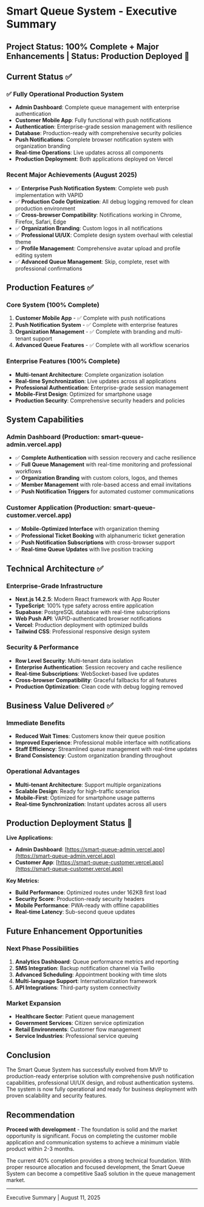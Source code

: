 # Smart Queue System - Executive Summary

## Project Status: 100% Complete + Major Enhancements | Status: Production Deployed 🚀

## Current Status ✅

### ✅ Fully Operational Production System

- **Admin Dashboard**: Complete queue management with enterprise authentication
- **Customer Mobile App**: Fully functional with push notifications
- **Authentication**: Enterprise-grade session management with resilience
- **Database**: Production-ready with comprehensive security policies
- **Push Notifications**: Complete browser notification system with organization branding
- **Real-time Operations**: Live updates across all components
- **Production Deployment**: Both applications deployed on Vercel

### Recent Major Achievements (August 2025)

- ✅ **Enterprise Push Notification System**: Complete web push implementation with VAPID
- ✅ **Production Code Optimization**: All debug logging removed for clean production environment
- ✅ **Cross-browser Compatibility**: Notifications working in Chrome, Firefox, Safari, Edge
- ✅ **Organization Branding**: Custom logos in all notifications
- ✅ **Professional UI/UX**: Complete design system overhaul with celestial theme
- ✅ **Profile Management**: Comprehensive avatar upload and profile editing system
- ✅ **Advanced Queue Management**: Skip, complete, reset with professional confirmations

## Production Features ✅

### Core System (100% Complete)

1. **Customer Mobile App** - ✅ Complete with push notifications
2. **Push Notification System** - ✅ Complete with enterprise features
3. **Organization Management** - ✅ Complete with branding and multi-tenant support
4. **Advanced Queue Features** - ✅ Complete with all workflow scenarios

### Enterprise Features (100% Complete)

- **Multi-tenant Architecture**: Complete organization isolation
- **Real-time Synchronization**: Live updates across all applications
- **Professional Authentication**: Enterprise-grade session management
- **Mobile-First Design**: Optimized for smartphone usage
- **Production Security**: Comprehensive security headers and policies

## System Capabilities

### Admin Dashboard (Production: smart-queue-admin.vercel.app)

- ✅ **Complete Authentication** with session recovery and cache resilience
- ✅ **Full Queue Management** with real-time monitoring and professional workflows
- ✅ **Organization Branding** with custom colors, logos, and themes
- ✅ **Member Management** with role-based access and email invitations
- ✅ **Push Notification Triggers** for automated customer communications

### Customer Application (Production: smart-queue-customer.vercel.app)

- ✅ **Mobile-Optimized Interface** with organization theming
- ✅ **Professional Ticket Booking** with alphanumeric ticket generation
- ✅ **Push Notification Subscriptions** with cross-browser support
- ✅ **Real-time Queue Updates** with live position tracking

## Technical Architecture ✅

### Enterprise-Grade Infrastructure

- **Next.js 14.2.5**: Modern React framework with App Router
- **TypeScript**: 100% type safety across entire application
- **Supabase**: PostgreSQL database with real-time subscriptions
- **Web Push API**: VAPID-authenticated browser notifications
- **Vercel**: Production deployment with optimized builds
- **Tailwind CSS**: Professional responsive design system

### Security & Performance

- **Row Level Security**: Multi-tenant data isolation
- **Enterprise Authentication**: Session recovery and cache resilience
- **Real-time Subscriptions**: WebSocket-based live updates
- **Cross-browser Compatibility**: Graceful fallbacks for all features
- **Production Optimization**: Clean code with debug logging removed

## Business Value Delivered ✅

### Immediate Benefits

- **Reduced Wait Times**: Customers know their queue position
- **Improved Experience**: Professional mobile interface with notifications
- **Staff Efficiency**: Streamlined queue management with real-time updates
- **Brand Consistency**: Custom organization branding throughout

### Operational Advantages

- **Multi-tenant Architecture**: Support multiple organizations
- **Scalable Design**: Ready for high-traffic scenarios
- **Mobile-First**: Optimized for smartphone usage patterns
- **Real-time Synchronization**: Instant updates across all users

## Production Deployment Status 🚀

**Live Applications:**

- **Admin Dashboard**: [https://smart-queue-admin.vercel.app](https://smart-queue-admin.vercel.app)
- **Customer App**: [https://smart-queue-customer.vercel.app](https://smart-queue-customer.vercel.app)

**Key Metrics:**

- **Build Performance**: Optimized routes under 162KB first load
- **Security Score**: Production-ready security headers
- **Mobile Performance**: PWA-ready with offline capabilities
- **Real-time Latency**: Sub-second queue updates

## Future Enhancement Opportunities

### Next Phase Possibilities

1. **Analytics Dashboard**: Queue performance metrics and reporting
2. **SMS Integration**: Backup notification channel via Twilio
3. **Advanced Scheduling**: Appointment booking with time slots
4. **Multi-language Support**: Internationalization framework
5. **API Integrations**: Third-party system connectivity

### Market Expansion

- **Healthcare Sector**: Patient queue management
- **Government Services**: Citizen service optimization
- **Retail Environments**: Customer flow management
- **Service Industries**: Professional service queuing

## Conclusion

The Smart Queue System has successfully evolved from MVP to production-ready enterprise solution with comprehensive push notification capabilities, professional UI/UX design, and robust authentication systems. The system is now fully operational and ready for business deployment with proven scalability and security features.

## Recommendation

**Proceed with development** - The foundation is solid and the market opportunity is significant. Focus on completing the customer mobile application and communication systems to achieve a minimum viable product within 2-3 months.

The current 40% completion provides a strong technical foundation. With proper resource allocation and focused development, the Smart Queue System can become a competitive SaaS solution in the queue management market.

---
Executive Summary | August 11, 2025

